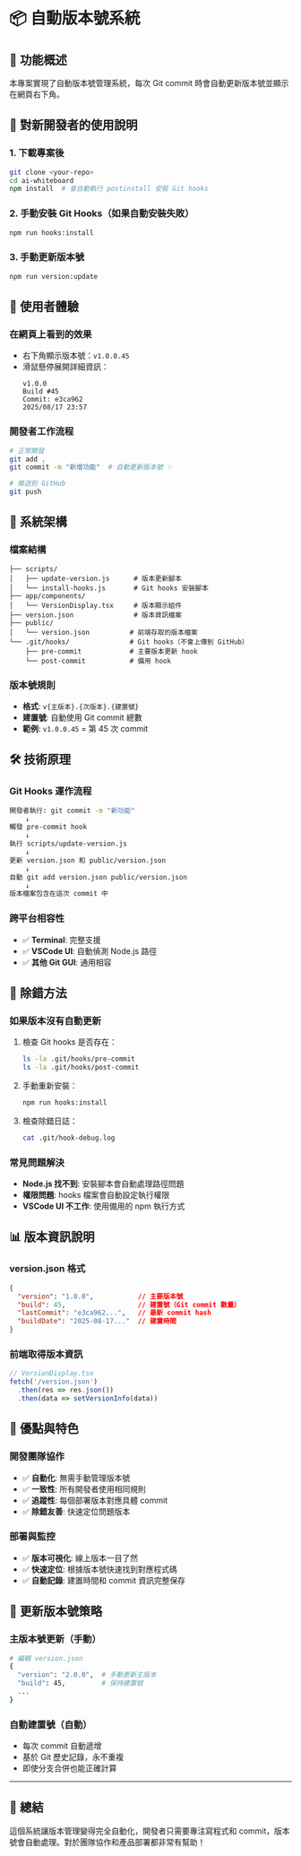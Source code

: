 # 📦 自動版本號系統

## 🎯 功能概述
本專案實現了自動版本號管理系統，每次 Git commit 時會自動更新版本號並顯示在網頁右下角。

## 🚀 對新開發者的使用說明

### 1. **下載專案後**
```bash
git clone <your-repo>
cd ai-whiteboard
npm install  # 會自動執行 postinstall 安裝 Git hooks
```

### 2. **手動安裝 Git Hooks（如果自動安裝失敗）**
```bash
npm run hooks:install
```

### 3. **手動更新版本號**
```bash
npm run version:update
```

## 📱 使用者體驗

### **在網頁上看到的效果**
- 右下角顯示版本號：`v1.0.0.45`
- 滑鼠懸停展開詳細資訊：
  ```
  v1.0.0
  Build #45
  Commit: e3ca962
  2025/08/17 23:57
  ```

### **開發者工作流程**
```bash
# 正常開發
git add .
git commit -m "新增功能"  # 自動更新版本號 ✨

# 推送到 GitHub
git push
```

## 🔧 系統架構

### **檔案結構**
```
├── scripts/
│   ├── update-version.js      # 版本更新腳本
│   └── install-hooks.js       # Git hooks 安裝腳本
├── app/components/
│   └── VersionDisplay.tsx     # 版本顯示組件
├── version.json               # 版本資訊檔案
├── public/
│   └── version.json          # 前端存取的版本檔案
└── .git/hooks/               # Git hooks（不會上傳到 GitHub）
    ├── pre-commit            # 主要版本更新 hook
    └── post-commit           # 備用 hook
```

### **版本號規則**
- **格式**: `v{主版本}.{次版本}.{建置號}`
- **建置號**: 自動使用 Git commit 總數
- **範例**: `v1.0.0.45` = 第 45 次 commit

## 🛠️ 技術原理

### **Git Hooks 運作流程**
```bash
開發者執行: git commit -m "新功能"
    ↓
觸發 pre-commit hook
    ↓
執行 scripts/update-version.js
    ↓
更新 version.json 和 public/version.json
    ↓
自動 git add version.json public/version.json
    ↓
版本檔案包含在這次 commit 中
```

### **跨平台相容性**
- ✅ **Terminal**: 完整支援
- ✅ **VSCode UI**: 自動偵測 Node.js 路徑
- ✅ **其他 Git GUI**: 通用相容

## 🐛 除錯方法

### **如果版本沒有自動更新**
1. 檢查 Git hooks 是否存在：
   ```bash
   ls -la .git/hooks/pre-commit
   ls -la .git/hooks/post-commit
   ```

2. 手動重新安裝：
   ```bash
   npm run hooks:install
   ```

3. 檢查除錯日誌：
   ```bash
   cat .git/hook-debug.log
   ```

### **常見問題解決**
- **Node.js 找不到**: 安裝腳本會自動處理路徑問題
- **權限問題**: hooks 檔案會自動設定執行權限
- **VSCode UI 不工作**: 使用備用的 npm 執行方式

## 📊 版本資訊說明

### **version.json 格式**
```json
{
  "version": "1.0.0",           // 主要版本號
  "build": 45,                  // 建置號（Git commit 數量）
  "lastCommit": "e3ca962...",   // 最新 commit hash
  "buildDate": "2025-08-17..."  // 建置時間
}
```

### **前端取得版本資訊**
```typescript
// VersionDisplay.tsx
fetch('/version.json')
  .then(res => res.json())
  .then(data => setVersionInfo(data))
```

## 🌟 優點與特色

### **開發團隊協作**
- ✅ **自動化**: 無需手動管理版本號
- ✅ **一致性**: 所有開發者使用相同規則
- ✅ **追蹤性**: 每個部署版本對應具體 commit
- ✅ **除錯友善**: 快速定位問題版本

### **部署與監控**
- ✅ **版本可視化**: 線上版本一目了然
- ✅ **快速定位**: 根據版本號快速找到對應程式碼
- ✅ **自動記錄**: 建置時間和 commit 資訊完整保存

## 🔄 更新版本號策略

### **主版本號更新**（手動）
```bash
# 編輯 version.json
{
  "version": "2.0.0",  # 手動更新主版本
  "build": 45,         # 保持建置號
  ...
}
```

### **自動建置號**（自動）
- 每次 commit 自動遞增
- 基於 Git 歷史記錄，永不重複
- 即使分支合併也能正確計算

---

## 🎉 總結
這個系統讓版本管理變得完全自動化，開發者只需要專注寫程式和 commit，版本號會自動處理。對於團隊協作和產品部署都非常有幫助！